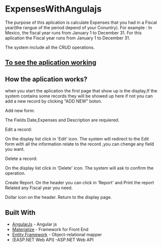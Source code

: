 # ExpensesWithAngulajs

The purpose of this aplication is calculate Expenses that you had in a Fiscal year(the rangue of the period depend of your Conuntry). For example : In Mexico, the fiscal year runs from January 1 to December 31.
For this aplication the Fiscal year runs from January 1 to December 31.

The system include all the CRUD operations.


## [To see the aplication working](http://expenseswithangulajs.apphb.com/expenses)

## How the aplication works?

when you start the aplication the first page that show up is the display,If the system contains some records they will be showed up here if not you can add a new record by clicking "ADD NEW" boton.



Add new form:

The Fields Date,Expenses and Description are requiered.


Edit a record:

On the display list click in 'Edit' icon. The system will redirect to the Edit form with all the information relate to the record ,you can chenge any field you want.


Delete a record:

On the display list click in 'Delete' icon. The system will ask to confirm the operation.

Create Report.
On the header you can click in 'Report' and Print the report Related any Fiscal year you need.

Dollar icon on the header. Return to the display page.


## Built With

* [AngularJs](https://angularjs.org/) - Angular js
* [Materialize](http://materializecss.com/) - Framework for Front End
* [Entity Framework](https://www.asp.net/entity-framework) - Object-relational mapper
* [EASP.NET Web API] -ASP.NET Web API
